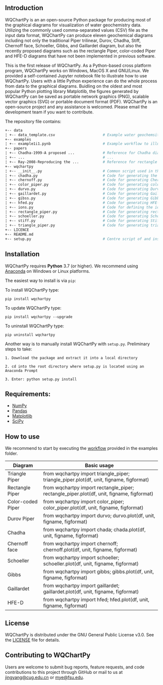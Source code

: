 
## Introduction

WQChartPy is an an open-source Python package for producing most of the graphical diagrams for visualization of water geochemistry data. Utilizing the commonly used comma-separated values (CSV) file as the input data format, WQChartPy can produce eleven geochemical diagrams including not only the traditional Piper trilinear, Durov, Chadha, Stiff, Chernoff face, Schoeller, Gibbs, and Gaillardet diagram, but also the recently proposed diagrams such as the rectangle Piper, color-coded Piper and HFE-D diagrams that have not been implemented in previous software. 

This is the first release of WQChartPy. As a Python-based cross platform program, WQChartPy works on Windows, MacOS X and GNU/Linux. We provided a self-contained Jupyter notebook file to illustrate how to use WQChartPy. Users with a little Python experience can do the whole process from data to the graphical diagrams. Buidling on the oldest and most popular Python plotting library Matplotlib, the figures generated by WQChartPy can be saved as portable network graphics (PNG), scalable vector graphics (SVG) or portable document format (PDF). WQChartPy is an open-source project and any assistance is welcomed. Please email the development team if you want to contribute.

The repository file contains:

```bash
+-- data                                         
¦ +-- data_template.csv                      # Example water geochemsitry dataset
+-- examples         
¦ +-- example1i1.pynb                        # Example workflow to illustrate how to use WQChartPy
+-- papers
¦ +-- Chadha-1999-A proposed ...             # Reference for Chadha diagram    
¦ +-- ...                                    # ... 
¦ +-- Ray-2008-Reproducing the ...           # Reference for rectangle Piper diagram    
+-- wqchartpy
¦ +-- __init__.py                            # Common script used in the regular package  
¦ +-- chadha.py                              # Code for generating the Chadha diagram
¦ +-- chernoff.py                            # Code for generating Chernoff faces
¦ +-- color_piper.py                         # Code for generating color-coded Piper diagram
¦ +-- durvo.py                               # Code for generating Durvo diagram
¦ +-- gaillardet.py                          # Code for generating Gaillardet diagram
¦ +-- gibss.py                               # Code for generating Gibbs diagram
¦ +-- hfed.py                                # Code for generating HFE-D diagram
¦ +-- ions.py                                # Code for defining the ion weights and charges
¦ +-- rectangle_piper.py                     # Code for generating rectangle diagram
¦ +-- schoeller.py                           # Code for generating Schoeller diagram
¦ +-- stiff.py                               # Code for generating Stiff diagram
¦ +-- triangle_piper.py                      # Code for generating triangle Piper diagram
+-- LICENCE     
+-- README.md         
+-- setup.py                                 # Centre script of and installing this package
```

## Installation

WQChartPy requires **Python** 3.7 (or higher). We recommend using [Anaconda](https://www.anaconda.com/) on Windows or Linux platforms. 

The easiest way to install is via `pip`:

To install WQChartPy type:

    pip install wqchartpy

To update WQChartPy type:

    pip install wqchartpy --upgrade

To uninstall WQChartPy type:

    pip uninstall wqchartpy
    
Another way is to manually install WQChartPy with `setup.py`. Preliminary steps to take:

    1. Download the package and extract it into a local directory

    2. cd into the root directory where setup.py is located using an Anaconda Prompt

    3. Enter: python setup.py install
    
## Requirements:

- [NumPy](https://www.numpy.org)
- [Pandas](https://pandas.pydata.org/)
- [Matplotlib](https://www.scipy.org/scipylib)
- [SciPy](https://salib.readthedocs.io/en/latest/)
    
## How to use

We recommend to start by executing the [workflow](https://github.com/jyangfsu/WQChartPy/blob/main/examples/example1.ipynb) provided in the examples folder. 

| Diagram | Basic usage
---------|------------
Triangle Piper| from wqchartpy import triangle_piper; triangle_piper.plot(df, unit, figname, figformat)
Rectangle Piper| from wqchartpy import rectangle_piper; rectangle_piper.plot(df, unit, figname, figformat)
Color-coded Piper| from wqchartpy import color_piper; color_piper.plot(df, unit, figname, figformat)
Durov Piper| from wqchartpy import durvo; durvo.plot(df, unit, figname, figformat)
Chadha| from wqchartpy import chada; chada.plot(df, unit, figname, figformat)
Chernoff face| from wqchartpy import chernoff; chernoff.plot(df, unit, figname, figformat)
Schoeller| from wqchartpy import schoeller; schoeller.plot(df, unit, figname, figformat)
Gibbs| from wqchartpy import gibbs; gibbs.plot(df, unit, figname, figformat)
Gaillardet| from wqchartpy import gaillardet; gaillardet.plot(df, unit, figname, figformat)
HFE-D| from wqchartpy import hfed; hfed.plot(df, unit, figname, figformat)

## License

WQChartPy is distributed under the GNU General Public License v3.0. See the [LICENSE](https://github.com/jyangfsu/WQChartPy/LICENSE) file for details.

## Contributing to WQChartPy

Users are welcome to submit bug reports, feature requests, and code contributions to this project through GitHub or mail to us at jingyang@cug.edu.cn or mye@fsu.edu.
